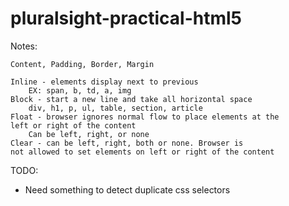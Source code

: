 # pluralsight-practical-html5


Notes:

    Content, Padding, Border, Margin

    Inline - elements display next to previous
        EX: span, b, td, a, img
    Block - start a new line and take all horizontal space
        div, h1, p, ul, table, section, article
    Float - browser ignores normal flow to place elements at the
    left or right of the content
        Can be left, right, or none
    Clear - can be left, right, both or none. Browser is
    not allowed to set elements on left or right of the content


TODO:
 - Need something to detect duplicate css selectors